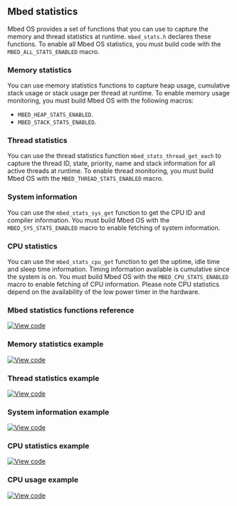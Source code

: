 ## Mbed statistics

Mbed OS provides a set of functions that you can use to capture the memory and thread statistics at runtime. `mbed_stats.h` declares these functions. To enable all Mbed OS statistics, you must build code with the `MBED_ALL_STATS_ENABLED` macro.

### Memory statistics

You can use memory statistics functions to capture heap usage, cumulative stack usage or stack usage per thread at runtime. To enable memory usage monitoring, you must build Mbed OS with the following macros:

- `MBED_HEAP_STATS_ENABLED`.
- `MBED_STACK_STATS_ENABLED`.

### Thread statistics

You can use the thread statistics function `mbed_stats_thread_get_each` to capture the thread ID, state, priority, name and stack information for all active threads at runtime. To enable thread monitoring, you must build Mbed OS with the `MBED_THREAD_STATS_ENABLED` macro.

### System information

You can use the `mbed_stats_sys_get` function to get the CPU ID and compiler information. You must build Mbed OS with the `MBED_SYS_STATS_ENABLED` macro to enable fetching of system information.

### CPU statistics

You can use the `mbed_stats_cpu_get` function to get the uptime, idle time and sleep time information. Timing information available is cumulative since the system is on. You must build Mbed OS with the `MBED_CPU_STATS_ENABLED` macro to enable fetching of CPU information. Please note CPU statistics depend on the availability of the low power timer in the hardware.

### Mbed statistics functions reference

[![View code](https://www.mbed.com/embed/?type=library)](http://os-doc-builder.test.mbed.com/docs/development/mbed-os-api-doxy/mbed__stats_8h_source.html)

### Memory statistics example

[![View code](https://www.mbed.com/embed/?url=https://os.mbed.com/teams/mbed_example/code/mbed-os-example-platform-utils/)](https://os.mbed.com/teams/mbed_example/code/mbed-os-example-platform-utils/file/92b97ba04fd3/main.cpp)

### Thread statistics example

[![View code](https://www.mbed.com/embed/?url=https://os.mbed.com/teams/mbed_example/code/thread_statistics/)](https://os.mbed.com/teams/mbed_example/code/thread_statistics/file/8cfc3eff0d78/main.cpp)

### System information example

[![View code](https://www.mbed.com/embed/?url=https://os.mbed.com/teams/mbed_example/code/system_information/)](https://os.mbed.com/teams/mbed_example/code/system_information/file/8189a62cbb4e/main.cpp)

### CPU statistics example

[![View code](https://www.mbed.com/embed/?url=https://os.mbed.com/teams/mbed_example/code/cpu_stats/)](https://os.mbed.com/teams/mbed_example/code/cpu_stats/file/de30f5166672/main.cpp)

### CPU usage example

[![View code](https://www.mbed.com/embed/?url=https://os.mbed.com/teams/mbed_example/code/cpu_usage_calculation/)](https://os.mbed.com/teams/mbed_example/code/cpu_usage_calculation/file/358f7cf7196d/main.cpp)
